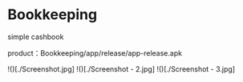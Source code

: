 # Bookkeeping
 simple cashbook

product：Bookkeeping/app/release/app-release.apk

!()[./Screenshot.jpg]
!()[./Screenshot - 2.jpg]
!()[./Screenshot - 3.jpg]
